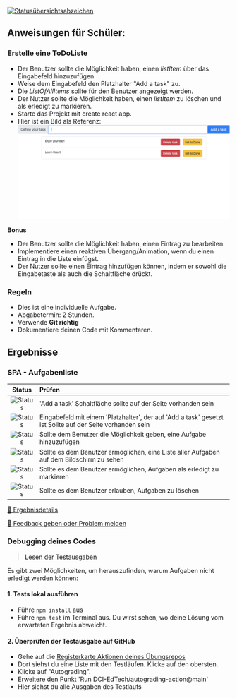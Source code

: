 [![Statusübersichtsabzeichen](../../blob/badges/.github/badges/autograding/badge.svg)](#Ergebnisse)
## Anweisungen für Schüler:

### Erstelle eine ToDoListe

- Der Benutzer sollte die Möglichkeit haben, einen _listItem_ über das Eingabefeld hinzuzufügen.
- Weise dem Eingabefeld den Platzhalter "Add a task" zu.
- Die _ListOfAllItems_ sollte für den Benutzer angezeigt werden.
- Der Nutzer sollte die Möglichkeit haben, einen _listItem_ zu löschen und als erledigt zu markieren.
- Starte das Projekt mit create react app.
- Hier ist ein Bild als Referenz:
    ![Mock-up-image](Mock-up-image.png)

**Bonus**

- Der Benutzer sollte die Möglichkeit haben, einen Eintrag zu bearbeiten.
- Implementiere einen reaktiven Übergang/Animation, wenn du einen Eintrag in die Liste einfügst.
- Der Nutzer sollte einen Eintrag hinzufügen können, indem er sowohl die Eingabetaste als auch die Schaltfläche drückt.

### Regeln

- Dies ist eine individuelle Aufgabe.
- Abgabetermin: 2 Stunden.
- Verwende **Git richtig**
- Dokumentiere deinen Code mit Kommentaren.

[//]: # (autograding info start)
## Ergebnisse


### SPA - Aufgabenliste

| Status | Prüfen |
| :-------------------------------------: | :--------------------------------------------------------------------------------------- |
| ![Status](../../blob/badges/.github/badges/autograding/status0.svg) | 'Add a task' Schaltfläche sollte auf der Seite vorhanden sein |
| ![Status](../../blob/badges/.github/badges/autograding/status1.svg) | Eingabefeld mit einem 'Platzhalter', der auf 'Add a task' gesetzt ist Sollte auf der Seite vorhanden sein |
| ![Status](../../blob/badges/.github/badges/autograding/status2.svg) | Sollte dem Benutzer die Möglichkeit geben, eine Aufgabe hinzuzufügen |
| ![Status](../../blob/badges/.github/badges/autograding/status3.svg) | Sollte es dem Benutzer ermöglichen, eine Liste aller Aufgaben auf dem Bildschirm zu sehen |
| ![Status](../../blob/badges/.github/badges/autograding/status4.svg) | Sollte es dem Benutzer ermöglichen, Aufgaben als erledigt zu markieren |
| ![Status](../../blob/badges/.github/badges/autograding/status5.svg) | Sollte es dem Benutzer erlauben, Aufgaben zu löschen |



[🔬 Ergebnisdetails](https://github.com/DigitalCareerInstitute/SPA-ToDoList/actions)

[📢 Feedback geben oder Problem melden](https://docs.google.com/forms/d/e/1FAIpQLSfS8wPh6bCMTLF2wmjiE5_UhPiOEnubEwwPLN_M8zTCjx5qbg/viewform?usp=pp_url&entry.652569746=SPA-ToDoList&entry.2115011968=https%3A%2F%2Fgithub.com%2FDigitalCareerInstitute%2FSPA-ToDoList)

### Debugging deines Codes
> [Lesen der Testausgaben](https://github.com/DCI-EdTech/autograding-setup/wiki/Reading-test-outputs)

Es gibt zwei Möglichkeiten, um herauszufinden, warum Aufgaben nicht erledigt werden können:
#### 1. Tests lokal ausführen
- Führe `npm install` aus
- Führe `npm test` im Terminal aus. Du wirst sehen, wo deine Lösung vom erwarteten Ergebnis abweicht.

#### 2. Überprüfen der Testausgabe auf GitHub
- Gehe auf die [Registerkarte Aktionen deines Übungsrepos](https://github.com/DigitalCareerInstitute/SPA-ToDoList/actions)
- Dort siehst du eine Liste mit den Testläufen. Klicke auf den obersten.
- Klicke auf "Autograding".
- Erweitere den Punkt 'Run DCI-EdTech/autograding-action@main'
- Hier siehst du alle Ausgaben des Testlaufs

[//]: # (autograding info end)
